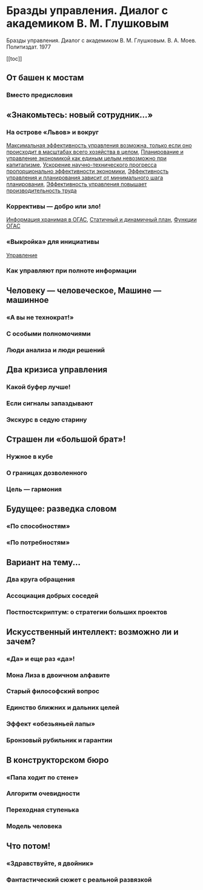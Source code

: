 # Бразды управления. Диалог с академиком В. М. Глушковым

Бразды управления. Диалог с академиком В. М. Глушковым. В. А. Моев. Политиздат. 1977

[[toc]]

## От башен к мостам

### Вместо предисловия

## «Знакомьтесь: новый сотрудник...»

### На острове «Львов» и вокруг

[Максимальная эффективность управления возможна, только если оно происходит в масштабах всего хозяйства в целом](20230129161611.md), [Планирование и управление экономикой как единым целым невозможно при капитализме](20230129162815.md), [Ускорение научно-технического прогресса пропорционально эффективности экономики](20230129163327.md), [Эффективность управления и планирования зависит от минимального шага планирования](20230129160949.md), [Эффективность управления повышает производительность труда](20230129154445.md)

### Коррективы — добро или зло!

[Информация хранимая в ОГАС](20230129164947.md), [Статичный и динамичный план](20230129165651.md), [Функции ОГАС](20230129164212.md)

### «Выкройка» для инициативы

[Управление](20230129171624.md)

### Как управляют при полноте информации

## Человеку — человеческое, Машине — машинное

### «А вы не технократ!»

### С особыми полномочиями

### Люди анализа и люди решений

## Два кризиса управления

### Какой буфер лучше!

### Если сигналы запаздывают

### Экскурс в седую старину

## Страшен ли «большой брат»!

### Нужное в кубе

### О границах дозволенного

### Цель — гармония

## Будущее: разведка словом

### «По способностям»

### «По потребностям»

## Вариант на тему...

### Два круга обращения

### Ассоциация добрых соседей

### Постпостскриптум: о стратегии больших проектов

## Искусственный интеллект: возможно ли и зачем?

### «Да» и еще раз «да»!

### Мона Лиза в двоичном алфавите

### Старый философский вопрос

### Единство ближних и дальних целей

### Эффект «обезьяньей лапы»

### Бронзовый рубильник и гарантии

## В конструкторском бюро

### «Папа ходит по стене»

### Алгоритм очевидности

### Переходная ступенька

### Модель человека

## Что потом!

### «Здравствуйте, я двойник»

### Фантастический сюжет с реальной развязкой
